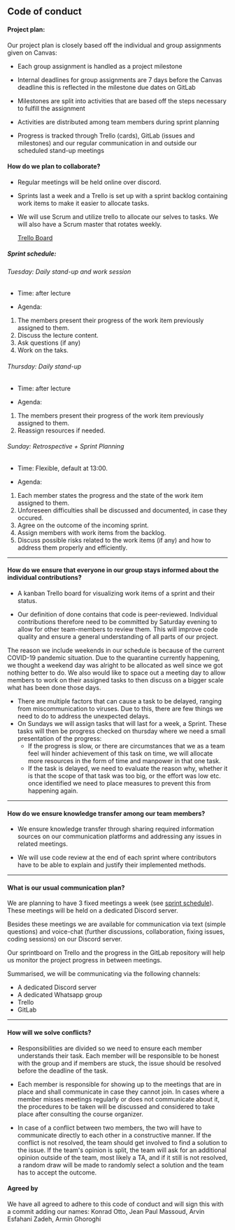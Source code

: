 ## Code of conduct

#### Project plan:

Our project plan is closely based off the individual and group assignments given
on Canvas:

* Each group assignment is handled as a project milestone

* Internal deadlines for group assignments are 7 days before the Canvas deadline this is reflected in the milestone due dates on GitLab

* Milestones are split into activities that are based off the steps necessary to fulfill the assignment

* Activities are distributed among team members during sprint planning

* Progress is tracked through Trello (cards), GitLab (issues and milestones) and our regular communication in and outside our scheduled stand-up meetings 


#### How do we plan to collaborate?
* Regular meetings will be held online over discord.

* Sprints last a week and a Trello is set up with a sprint backlog containing work items to make it easier to allocate tasks.

* We will use Scrum and utilize trello to allocate our selves to tasks. We will also have a Scrum master that rotates weekly.

    [Trello Board](https://trello.com/b/IhibG1ul)
##### Sprint schedule: 

###### Tuesday: Daily stand-up and work session
* Time: after lecture

* Agenda:
1. The members present their progress of the work item previously assigned to them.
2. Discuss the lecture content.
3. Ask questions (if any)
4. Work on the taks.

###### Thursday: Daily stand-up
* Time: after lecture

* Agenda:
1. The members present their progress of the work item previously assigned to them.
2. Reassign resources if needed.

###### Sunday:  Retrospective + Sprint Planning
* Time: Flexible, default at 13:00.

* Agenda:
1. Each member states the progress and the state of the work item assigned to them.
2. Unforeseen difficulties shall be discussed and documented, in case they occured.    
3. Agree on the outcome of the incoming sprint.
4. Assign members with work items from the backlog.
5. Discuss possible risks related to the work items (if any) and how to address them properly and efficiently.

______

#### How do we ensure that everyone in our group stays informed about the individual contributions?
* A kanban Trello board for visualizing work items of a sprint and their status.

* Our definition of done contains that code is peer-reviewed. Individual contributions therefore need to be committed by Saturday evening to allow for other team-members to review them. This will improve code quality and ensure a general understanding of all parts of our project.

The reason we include weekends in our schedule is because of the current COVID-19 pandemic situation. 
Due to the quarantine currently happening, we thought a weekend day was alright to be allocated as well since we got nothing better to do. 
We also would like to space out a meeting day to allow members to work on their assigned tasks to then discuss on a bigger scale what has been done those days.
 
* There are multiple factors that can cause a task to be delayed, ranging from miscommunication to viruses. Due to this, there are few things we need to do to address the unexpected delays.
* On Sundays we will assign tasks that will last for a week, a Sprint. These tasks will then be progress checked on thursday where we need a small presentation of the progress: 
    * If the progress is slow, or there are circumstances that we as a team feel will hinder achievement of this task on time, we will allocate more resources in the form of time and manpower in that one task.
    * If the task is delayed, we need to evaluate the reason why, whether it is that the scope of that task was too big, or the effort was low etc. once identified we need to place measures to prevent this from happening again.

______

#### How do we ensure knowledge transfer among our team members?
* We ensure knowledge transfer through sharing required information sources on our communication platforms and addressing any issues in related meetings.

* We will use code review at the end of each sprint where contributors have to be able to explain and justify their implemented methods.  

______

#### What is our usual communication plan?

We are planning to have 3 fixed meetings a week (see [sprint schedule](#sprint-schedule)). These meetings will be held on a dedicated Discord server.

Besides these meetings we are available for communication via text (simple questions) and voice-chat (further discussions, collaboration, fixing issues, coding sessions) on our Discord server.

Our sprintboard on Trello and the progress in the GitLab repository will help us monitor the project progress in between meetings.

Summarised, we will be communicating via the following channels:
- A dedicated Discord server
- A dedicated Whatsapp group
- Trello
- GitLab

______

#### How will we solve conflicts? 

* Responsibilities are divided so we need to ensure each member understands their task. Each member will be responsible to be honest with the group and if members are stuck, the issue should be resolved before the deadline of the task. 

* Each member is responsible for showing up to the meetings that are in place and shall communicate in case they cannot join. In cases where a member misses meetings regularly or does not communicate about it, the procedures to be taken will be discussed and considered to take place after consulting the course organizer.

* In case of a conflict between two members, the two will have to communicate directly to each other in a constructive manner. If the conflict is not resolved, the team should get involved to find a solution to the issue. If the team's opinion is split, the team will ask for an additional opinion outside of the team, most likely a TA, and if it still is not resolved, a random draw will be made to randomly select a solution and the team has to accept the outcome.


#### Agreed by

We have all agreed to adhere to this code of conduct and will sign this with a commit adding our names:
Konrad Otto, Jean Paul Massoud, Arvin Esfahani Zadeh, Armin Ghoroghi
